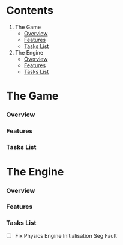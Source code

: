# Contents
  1. The Game
      - [Overview](#GameOverview)
      - [Features](#GameFeatures)
      - [Tasks List](#GameTaskList) 
  2. The Engine
      - [Overview](#EngineOverview)
      - [Features](#EngineFeatures)
      - [Tasks List](#EngineTaskList) 

# The Game
<a id = "GameOverview"></a>
### Overview

<a id = "GameFeatures"></a>
### Features

<a id = "GameTaskList"></a>
### Tasks List

# The Engine
<a id = "EngineOverview"></a>
### Overview
<a id = "EngineFeatures"></a>
### Features
<a id = "EngineTaskList"></a>
### Tasks List
- [ ] Fix Physics Engine Initialisation Seg Fault 

